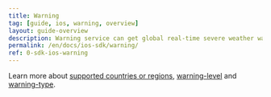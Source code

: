 ```yaml
---
title: Warning
tag: [guide, ios, warning, overview]
layout: guide-overview
description: Warning service can get global real-time severe weather warning data.
permalink: /en/docs/ios-sdk/warning/
ref: 0-sdk-ios-warning
---
```


Learn more about [supported countries or regions](/en/docs/resource/warning-info/#supported-regions), [warning-level](/en/docs/resource/warning-info/#warning-level) and [warning-type](/en/docs/resource/warning-info/#warning-type).